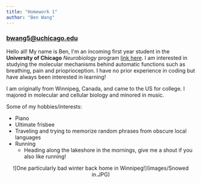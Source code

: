 ```yaml
---
title: "Homework 1"
author: "Ben Wang"
---
```


### bwang5@uchicago.edu

Hello all!
My name is Ben, I'm an incoming first year student in the **University of Chicago** *Neurobiology* program [link here](https://neuroscience.uchicago.edu/). I am interested in studying the molecular mechanisms behind automatic functions such as breathing, pain and prioprioception. I have no prior experience in coding but have always been interested in learning!

I am originally from Winnipeg, Canada, and came to the US for college. I majored in molecular and cellular biology and minored in music.

Some of my hobbies/interests:

* Piano
* Ultimate frisbee
* Traveling and trying to memorize random phrases from obscure local languages
* Running
   * Heading along the lakeshore in the mornings, give me a shout if you also like running! 

<center>
![One particularly bad winter back home in Winnipeg!](images/Snowed in.JPG)



